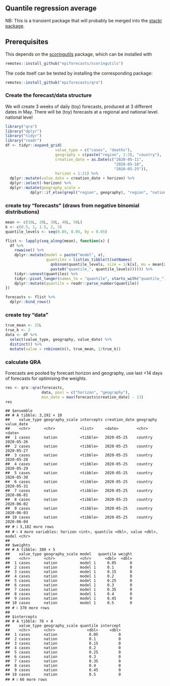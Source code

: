 
## Quantile regression average

NB: This is a transient package that will probably be merged into the
[stackr package](https://github.com/nikosbosse/stackr).

## Prerequisites

This depends on the
[scoringutils](https://github.com/epiforecasts/scoringutils) package,
which can be installed with

``` r
remotes::install_github("epiforecasts/scoringutils")
```

The code itself can be tested by installing the corresponding package:

``` r
remotes::install_github("epiforecasts/qra")
```

### Create the forecast/data structure

We will create 3 weeks of daily (toy) forecasts, produced at 3 different
dates in May. There will be (toy) forecasts at a regional and national
level. national level

``` r
library("qra")
library("dplyr")
library("tidyr")
library("readr")
df <- tidyr::expand_grid(
                      value_type = c("cases", "deaths"),
                      geography = c(paste("region", 1:3), "country"),
                      creation_date = as.Date(c("2020-05-11",
                                                "2020-05-18",
                                                "2020-05-25")),
                      horizon = 1:21) %>%
  dplyr::mutate(value_date = creation_date + horizon) %>%
  dplyr::select(-horizon) %>%
  dplyr::mutate(geography_scale =
           dplyr::if_else(grepl("region", geography), "region", "nation"))
```

### create toy “forecasts” (draws from negative binomial distributions)

``` r
mean <- c(10L, 20L, 30L, 40L, 50L)
k <- c(0.5, 1, 1.5, 2, 3)
quantile_levels <- seq(0.05, 0.95, by = 0.05)

flist <- lapply(seq_along(mean), function(x) {
  df %>%
    rowwise() %>%
    dplyr::mutate(model = paste("model", x),
                  quantiles = list(as_tibble(t(setNames(
                    qnbinom(quantile_levels, size = 1/k[x], mu = mean[x]),
                    paste0("quantile_", quantile_levels)))))) %>%
    tidyr::unnest(quantiles) %>%
    tidyr::pivot_longer(names_to = "quantile", starts_with("quantile_")) %>%
    dplyr::mutate(quantile = readr::parse_number(quantile))
})

forecasts <- flist %>%
  dplyr::bind_rows()
```

### create toy “data”

``` r
true_mean <- 25L
true_k <- 2
data <- df %>%
  select(value_type, geography, value_date) %>%
  distinct() %>%
  mutate(value = rnbinom(n(), true_mean, 1/true_k))
```

### calculate QRA

Forecasts are pooled by forecast horizon and geography, use last \<14
days of forecasts for optimising the weights.

``` r
res <- qra::qra(forecasts,
                data, pool = c("horizon", "geography"),
                min_date = max(forecasts$creation_date) - 13)
res
```

    ## $ensemble
    ## # A tibble: 3,192 × 10
    ##    value_type geography_scale intercepts creation_date geography value_date
    ##    <chr>      <chr>           <list>     <date>        <chr>     <date>    
    ##  1 cases      nation          <tibble>   2020-05-25    country   2020-05-26
    ##  2 cases      nation          <tibble>   2020-05-25    country   2020-05-27
    ##  3 cases      nation          <tibble>   2020-05-25    country   2020-05-28
    ##  4 cases      nation          <tibble>   2020-05-25    country   2020-05-29
    ##  5 cases      nation          <tibble>   2020-05-25    country   2020-05-30
    ##  6 cases      nation          <tibble>   2020-05-25    country   2020-05-31
    ##  7 cases      nation          <tibble>   2020-05-25    country   2020-06-01
    ##  8 cases      nation          <tibble>   2020-05-25    country   2020-06-02
    ##  9 cases      nation          <tibble>   2020-05-25    country   2020-06-03
    ## 10 cases      nation          <tibble>   2020-05-25    country   2020-06-04
    ## # ℹ 3,182 more rows
    ## # ℹ 4 more variables: horizon <int>, quantile <dbl>, value <dbl>, model <chr>
    ## 
    ## $weights
    ## # A tibble: 380 × 5
    ##    value_type geography_scale model   quantile weight
    ##    <chr>      <chr>           <chr>      <dbl>  <dbl>
    ##  1 cases      nation          model 1     0.05      0
    ##  2 cases      nation          model 1     0.1       0
    ##  3 cases      nation          model 1     0.15      0
    ##  4 cases      nation          model 1     0.2       0
    ##  5 cases      nation          model 1     0.25      0
    ##  6 cases      nation          model 1     0.3       0
    ##  7 cases      nation          model 1     0.35      0
    ##  8 cases      nation          model 1     0.4       0
    ##  9 cases      nation          model 1     0.45      0
    ## 10 cases      nation          model 1     0.5       0
    ## # ℹ 370 more rows
    ## 
    ## $intercepts
    ## # A tibble: 76 × 4
    ##    value_type geography_scale quantile intercept
    ##    <chr>      <chr>              <dbl>     <dbl>
    ##  1 cases      nation              0.05         0
    ##  2 cases      nation              0.1          0
    ##  3 cases      nation              0.15         0
    ##  4 cases      nation              0.2          0
    ##  5 cases      nation              0.25         0
    ##  6 cases      nation              0.3          0
    ##  7 cases      nation              0.35         0
    ##  8 cases      nation              0.4          0
    ##  9 cases      nation              0.45         0
    ## 10 cases      nation              0.5          0
    ## # ℹ 66 more rows
